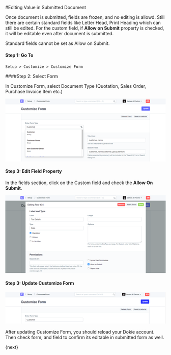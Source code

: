 <!-- add-breadcrumbs -->
#Editing Value in Submitted Document

Once document is submitted, fields are frozen, and no editing is allowd. Still there are certain standard fields like Letter Head, Print Heading which can still be edited. For the custom field, if **Allow on Submit** property is checked, it will be editable even after document is submitted.

<div class="well"> Standard fields cannot be set as Allow on Submit.</div>

#### Step 1: Go To

`Setup > Customize > Customize Form`

####Step 2: Select Form

In Customize Form, select Document Type (Quotation, Sales Order, Purchase Invoice Item etc.)

<img alt="select docytpe" class="screenshot" src="../assets/allow-on-submit-1.png">

#### Step 3: Edit Field Property

In the fields section, click on the Custom field and check the **Allow On Submit**.

<img alt="Check Allow on Submit" class="screenshot" src="../assets/allow-on-submit-2.png">

#### Step 3: Update Customize Form

<img alt="Update" class="screenshot" src="../assets/allow-on-submit-3.png">

After updating Customize Form, you should reload your Dokie account. Then check form, and field to confirm its editable in submitted form as well.

{next}

<!-- markdown -->

